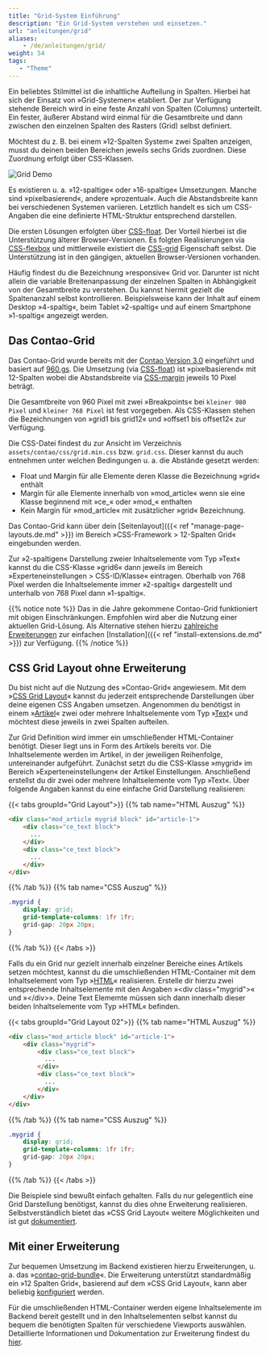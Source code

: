 ```yaml
---
title: "Grid-System Einführung"
description: "Ein Grid-System verstehen und einsetzen."
url: "anleitungen/grid"
aliases:
    - /de/anleitungen/grid/
weight: 54
tags: 
   - "Theme"
---
```


Ein beliebtes Stilmittel ist die inhaltliche Aufteilung in Spalten. Hierbei hat sich der Einsatz von »Grid-Systemen«
etabliert. Der zur Verfügung stehende Bereich wird in eine feste Anzahl von Spalten (Columns) unterteilt. Ein 
fester, äußerer Abstand wird einmal für die Gesamtbreite und dann zwischen den einzelnen Spalten des Rasters (Grid) selbst definiert. 

Möchtest du z. B. bei einem »12-Spalten System« zwei Spalten anzeigen, musst du deinen beiden Bereichen jeweils sechs Grids 
zuordnen. Diese Zuordnung erfolgt über CSS-Klassen.

![Grid Demo](/de/guides/images/de/grid/grid-struktur.jpg?classes=shadow)

Es existieren u. a. »12-spaltige« oder »16-spaltige« Umsetzungen. Manche sind »pixelbasierend«, andere »prozentual«. 
Auch die Abstandsbreite kann bei verschiedenen Systemen variieren. Letztlich handelt es sich um CSS-Angaben 
die eine definierte HTML-Struktur entsprechend darstellen.

Die ersten Lösungen erfolgten über [CSS-float](https://developer.mozilla.org/de/docs/Web/CSS/float). Der Vorteil 
hierbei ist die Unterstützung älterer Browser-Versionen. Es folgten Realisierungen via
[CSS-flexbox](https://developer.mozilla.org/en-US/docs/Web/CSS/flex) und mittlerweile existiert die 
[CSS-grid](https://developer.mozilla.org/de/docs/Web/CSS/grid) Eigenschaft selbst. Die Unterstützung ist in den gängigen, 
aktuellen Browser-Versionen vorhanden.

Häufig findest du die Bezeichnung »responsive« Grid vor. Darunter ist nicht allein die variable Breitenanpassung 
der einzelnen Spalten in Abhängigkeit von der Gesamtbreite zu verstehen. Du kannst hiermit gezielt die Spaltenanzahl
selbst kontrollieren. Beispielsweise kann der Inhalt auf einem Desktop »4-spaltig«, beim Tablet »2-spaltig« und auf 
einem Smartphone »1-spaltig« angezeigt werden.


## Das Contao-Grid

Das Contao-Grid wurde bereits mit der [Contao Version 3.0](https://contao.org/de/news/contao_3-0-RC1.html) eingeführt 
und basiert auf [960.gs](https://github.com/nathansmith/960-grid-system/). Die Umsetzung (via 
[CSS-float](https://developer.mozilla.org/de/docs/Web/CSS/float)) ist »pixelbasierend« mit 12-Spalten wobei
die Abstandsbreite via [CSS-margin](https://developer.mozilla.org/de/docs/Web/CSS/margin) jeweils 10 Pixel beträgt.

Die Gesamtbreite von 960 Pixel mit zwei »Breakpoints« bei `kleiner 980 Pixel` 
und `kleiner 768 Pixel` ist fest vorgegeben. Als CSS-Klassen stehen die Bezeichnungen von »grid1 bis grid12« und 
»offset1 bis offset12« zur Verfügung. 

Die CSS-Datei findest du zur Ansicht im Verzeichnis `assets/contao/css/grid.min.css` bzw. `grid.css`. Dieser kannst
du auch entnehmen unter welchen Bedingungen u. a. die Abstände gesetzt werden:

- Float und Margin für alle Elemente deren Klasse die Bezeichnung »grid« enthält
- Margin für alle Elemente innerhalb von »mod\_article« wenn sie eine Klasse beginnend mit »ce\_« oder »mod\_« enthalten
- Kein Margin für »mod\_article« mit zusätzlicher »grid« Bezeichnung.

Das Contao-Grid kann über dein [Seitenlayout]({{< ref "manage-page-layouts.de.md" >}}) im Bereich 
»CSS-Framework > 12-Spalten Grid« eingebunden werden. 

Zur »2-spaltigen« Darstellung zweier Inhaltselemente vom Typ »Text« kannst du die CSS-Klasse »grid6« dann jeweils im 
Bereich »Experteneinstellungen > CSS-ID/Klasse« eintragen. Oberhalb von 768 Pixel werden die Inhaltselemente immer
»2-spaltig« dargestellt und unterhalb von 768 Pixel dann »1-spaltig«.

{{% notice note %}}
Das in die Jahre gekommene Contao-Grid funktioniert mit obigen Einschränkungen. Empfohlen wird aber die Nutzung einer 
aktuellen Grid-Lösung. Als Alternative stehen hierzu [zahlreiche Erweiterungen](https://extensions.contao.org/?q=grid) zur 
einfachen [Installation]({{< ref "install-extensions.de.md" >}}) zur Verfügung. 
{{% /notice %}}


## CSS Grid Layout ohne Erweiterung

Du bist nicht auf die Nutzung des »Contao-Grid« angewiesem. Mit dem 
»[CSS Grid Layout](https://developer.mozilla.org/de/docs/Web/CSS/CSS_Grid_Layout)« kannst du jederzeit entsprechende
Darstellungen über deine eigenen CSS Angaben umsetzen. Angenommen du benötigst in 
einem »[Artikel](/de/artikelverwaltung/artikel/)« zwei oder mehrere Inhaltselemente vom Typ 
»[Text](/de/artikelverwaltung/inhaltselemente/#text)« und möchtest diese jeweils in zwei Spalten aufteilen.

Zur Grid Definition wird immer ein umschließender HTML-Container benötigt. Dieser liegt uns in Form des Artikels bereits
vor. Die Inhaltselemente werden im Artikel, in der jeweiligen Reihenfolge, untereinander aufgeführt. 
Zunächst setzt du die CSS-Klasse »mygrid» im Bereich »Experteneinstellungen« 
der Artikel Einstellungen. Anschließend erstellst du dir zwei oder mehrere Inhaltselemente vom Typ »Text«.
Über folgende Angaben kannst du eine einfache Grid Darstellung realisieren:

{{< tabs groupId="Grid Layout">}}
{{% tab name="HTML Auszug" %}}
```html
<div class="mod_article mygrid block" id="article-1">
    <div class="ce_text block">
      ...
    </div>
    <div class="ce_text block">
      ...
    </div>
</div>
```
{{% /tab %}}
{{% tab name="CSS Auszug" %}}
```css
.mygrid {
    display: grid;
    grid-template-columns: 1fr 1fr;
    grid-gap: 20px 20px;
}
```
{{% /tab %}}
{{< /tabs >}}

Falls du ein Grid nur gezielt innerhalb einzelner Bereiche eines Artikels setzen möchtest, kannst du die umschließenden
HTML-Container mit dem Inhaltselement vom Typ »[HTML](/de/artikelverwaltung/inhaltselemente/#html)« realisieren. 
Erstelle dir hierzu zwei entsprechende Inhaltselemente mit den Angaben »&lt;div class="mygrid"&gt;« und »&lt;/div&gt;».
Deine Text Elememte müssen sich dann innerhalb dieser beiden Inhaltselemente vom Typ »HTML« befinden.
 
{{< tabs groupId="Grid Layout 02">}}
{{% tab name="HTML Auszug" %}}
```html
<div class="mod_article block" id="article-1">
    <div class="mygrid">
        <div class="ce_text block">
          ...
        </div>
        <div class="ce_text block">
          ...
        </div>
    </div>
</div>
```
{{% /tab %}}
{{% tab name="CSS Auszug" %}}
```css
.mygrid {
    display: grid;
    grid-template-columns: 1fr 1fr;
    grid-gap: 20px 20px;
}
```
{{% /tab %}}
{{< /tabs >}}

Die Beispiele sind bewußt einfach gehalten. Falls du nur gelegentlich eine Grid Darstellung benötigst, kannst du dies ohne
Erweiterung realisieren. Selbstverständlich bietet das »CSS Grid Layout« weitere Möglichkeiten und ist gut
[dokumentiert](https://developer.mozilla.org/de/docs/Web/CSS/CSS_Grid_Layout).


## Mit einer Erweiterung

Zur bequemen Umsetzung im Backend existieren hierzu Erweiterungen, u. a. das 
»[contao-grid-bundle](https://extensions.contao.org/?q=euf&pages=1&p=erdmannfreunde%2Fcontao-grid-bundle)«. Die 
Erweiterung unterstützt standardmäßig ein »12 Spalten Grid«, basierend auf dem »CSS Grid Layout«, kann aber beliebig 
[konfiguriert](https://github.com/ErdmannFreunde/contao-grid-bundle) werden. 

Für die umschließenden HTML-Container werden eigene Inhaltselemente im Backend bereit gestellt und in den 
Inhaltselementen selbst kannst du bequem die benötigten Spalten für verschiedene Viewports auswählen. Detaillierte 
Informationen und Dokumentation zur Erweiterung findest du 
[hier](https://erdmann-freunde.de/dokumentationen/contao-erweiterungen/euf-grid/).


